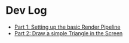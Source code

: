 # Dev Log

- [Part 1: Setting up the basic Render Pipeline](./part-1/README.md)
- [Part 2: Draw a simple Triangle in the Screen](./part-2/README.md)
